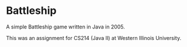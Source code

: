# Battleship
A simple Battleship game written in Java in 2005.

This was an assignment for CS214 (Java II) at Western Illinois University.
